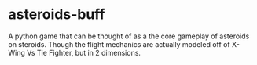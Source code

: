 asteroids-buff
==============

A python game that can be thought of as a the core gameplay of asteroids on steroids. Though the flight mechanics are actually modeled off of X-Wing Vs Tie Fighter, but in 2 dimensions.
